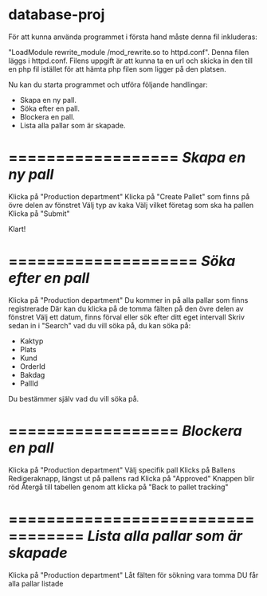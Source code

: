 database-proj
=============

För att kunna använda programmet i första hand måste denna fil inkluderas:

"LoadModule rewrite_module <hard path>/mod_rewrite.so to httpd.conf".
Denna filen läggs i httpd.conf. Filens uppgift är att kunna ta en url och skicka in den till en php fil istället för att hämta php filen som ligger på den platsen. 

Nu kan du starta programmet och utföra följande handlingar:

* Skapa en ny pall.
* Söka efter en pall.
* Blockera en pall.
* Lista alla pallar som är skapade.

==================
*Skapa en ny pall*
==================

Klicka på "Production department"
Klicka på "Create Pallet" som finns på övre delen av fönstret
Välj typ av kaka
Välj vilket företag som ska ha pallen 
Klicka på "Submit"

Klart!

====================
*Söka efter en pall*
====================

Klicka på "Production department"
Du kommer in på alla pallar som finns registrerade
Där kan du klicka på de tomma fälten på den övre delen av fönstret
Välj ett datum, finns förval eller sök efter ditt eget intervall
Skriv sedan in i "Search" vad du vill söka på, du kan söka på:
* Kaktyp
* Plats
* Kund
* OrderId
* Bakdag
* PallId

Du bestämmer själv vad du vill söka på. 

==================
*Blockera en pall*
==================

Klicka på "Production department"
Välj specifik pall
Klicks på Ballens Redigeraknapp, längst ut på pallens rad
Klicka på "Approved"
Knappen blir röd
Återgå till tabellen genom att klicka på "Back to pallet tracking"

==================================
*Lista alla pallar som är skapade*
==================================

Klicka på "Production department"
Låt fälten för sökning vara tomma
DU får alla pallar listade

